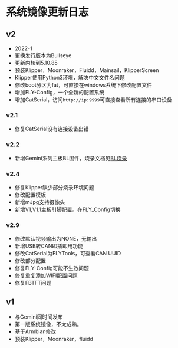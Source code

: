 # 系统镜像更新日志


## v2

* 2022-1
* 更换发行版本为Bullseye
* 更新内核到5.10.85
* 预装Klipper，Moonraker，Fluidd，Mainsail，KlipperScreen
* Klipper使用Python3环境，解决中文文件名问题
* 修改boot分区为fat，可直接在windows系统下修改配置文件
* 增加FLY-Config，一个全新的配置系统
* 增加CatSerial，访问```http://ip:9999```可直接查看所有连接的串口设备

### v2.1

* 修复CatSerial没有连接设备出错

### v2.2

* 新增Gemini系列主板BL固件，烧录文档见[BL烧录](/advanced/flashbl.md)

### v2.4

* 修复Klipper缺少部分烧录环境问题
* 修改配置模板
* 新增mJpg支持摄像头
* 新增V1,V1.1主板引脚配置。在FLY_Config切换

### v2.9

* 修改默认视频输出为NONE，无输出
* 新增USB转CAN即插即用功能
* 修改CatSerial为FLYTools，可查看CAN UUID
* 修改部分配置
* 修复FLY-Config可能不生效问题
* 修复重复添加WIFI配置问题
* 修复FBTFT问题

## v1

* 与Gemini同时间发布
* 第一版系统镜像，不太成熟。
* 基于Armbian修改
* 预装Klipper，Moonraker，fluidd

